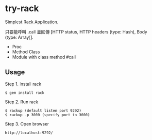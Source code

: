 # try-rack

Simplest Rack Application.

只要能呼叫 .call 並回傳 [HTTP status, HTTP headers (type: Hash), Body (type: Array)].

- Proc
- Method Class
- Module with class method #call

## Usage

Step 1. Install rack

    $ gem install rack

Step 2. Run rack

    $ rackup (default listen port 9292)
    $ rackup -p 3000 (specify port to 3000)

Step 3. Open browser

    http://localhost:9292/
